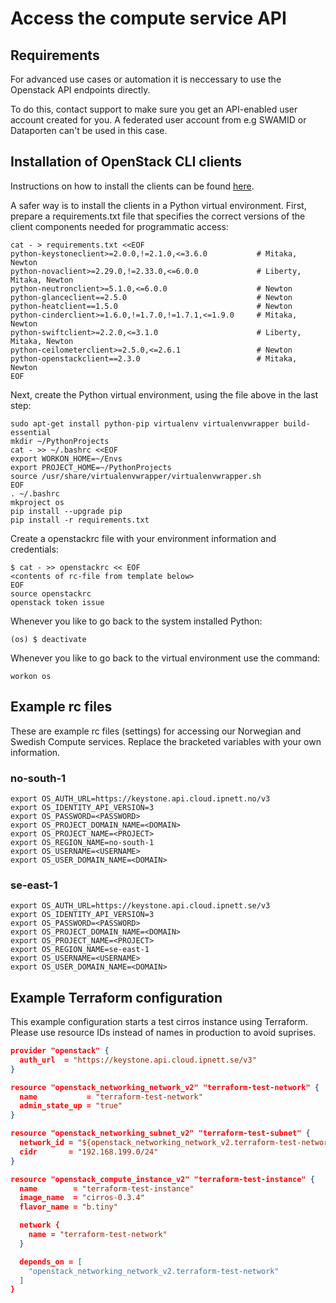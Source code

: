 # Access the compute service API

## Requirements

For advanced use cases or automation it is neccessary to use the
Openstack API endpoints directly.

To do this, contact support to make sure you get an API-enabled
user account created for you. A federated user account from e.g SWAMID
or Dataporten can't be used in this case.

## Installation of OpenStack CLI clients
Instructions on how to install the clients can be found [here](https://docs.openstack.org/user-guide/common/cli-install-openstack-command-line-clients.html).

A safer way is to install the clients in a Python virtual environment. First,
prepare a requirements.txt file that specifies the correct versions of the
client components needed for programmatic access:

```shell
cat - > requirements.txt <<EOF
python-keystoneclient>=2.0.0,!=2.1.0,<=3.6.0           # Mitaka, Newton
python-novaclient>=2.29.0,!=2.33.0,<=6.0.0             # Liberty, Mitaka, Newton
python-neutronclient>=5.1.0,<=6.0.0                    # Newton
python-glanceclient==2.5.0                             # Newton
python-heatclient==1.5.0                               # Newton
python-cinderclient>=1.6.0,!=1.7.0,!=1.7.1,<=1.9.0     # Mitaka, Newton
python-swiftclient>=2.2.0,<=3.1.0                      # Liberty, Mitaka, Newton
python-ceilometerclient>=2.5.0,<=2.6.1                 # Newton
python-openstackclient==2.3.0                          # Mitaka, Newton
EOF
```

Next, create the Python virtual environment, using the file above in the last
step:

```shell
sudo apt-get install python-pip virtualenv virtualenvwrapper build-essential
mkdir ~/PythonProjects
cat - >> ~/.bashrc <<EOF
export WORKON_HOME=~/Envs
export PROJECT_HOME=~/PythonProjects
source /usr/share/virtualenvwrapper/virtualenvwrapper.sh
EOF
. ~/.bashrc
mkproject os
pip install --upgrade pip
pip install -r requirements.txt
```

Create a openstackrc file with your environment information and credentials:

```shell
$ cat - >> openstackrc << EOF
<contents of rc-file from template below>
EOF
source openstackrc
openstack token issue
```

Whenever you like to go back to the system installed Python:

```shell
(os) $ deactivate
```

Whenever you like to go back to the virtual environment use the command:

```shell
workon os
```

## Example rc files

These are example rc files (settings) for accessing our Norwegian and
Swedish Compute services. Replace the bracketed variables with your own
information.

### no-south-1

```shell
export OS_AUTH_URL=https://keystone.api.cloud.ipnett.no/v3
export OS_IDENTITY_API_VERSION=3
export OS_PASSWORD=<PASSWORD>
export OS_PROJECT_DOMAIN_NAME=<DOMAIN>
export OS_PROJECT_NAME=<PROJECT>
export OS_REGION_NAME=no-south-1
export OS_USERNAME=<USERNAME>
export OS_USER_DOMAIN_NAME=<DOMAIN>
```

### se-east-1

```shell
export OS_AUTH_URL=https://keystone.api.cloud.ipnett.se/v3
export OS_IDENTITY_API_VERSION=3
export OS_PASSWORD=<PASSWORD>
export OS_PROJECT_DOMAIN_NAME=<DOMAIN>
export OS_PROJECT_NAME=<PROJECT>
export OS_REGION_NAME=se-east-1
export OS_USERNAME=<USERNAME>
export OS_USER_DOMAIN_NAME=<DOMAIN>
```

## Example Terraform configuration

This example configuration starts a test cirros instance using Terraform.
Please use resource IDs instead of names in production to avoid suprises.

```json
provider "openstack" {
  auth_url  = "https://keystone.api.cloud.ipnett.se/v3"
}

resource "openstack_networking_network_v2" "terraform-test-network" {
  name           = "terraform-test-network"
  admin_state_up = "true"
}

resource "openstack_networking_subnet_v2" "terraform-test-subnet" {
  network_id = "${openstack_networking_network_v2.terraform-test-network.id}"
  cidr       = "192.168.199.0/24"
}

resource "openstack_compute_instance_v2" "terraform-test-instance" {
  name        = "terraform-test-instance"
  image_name  = "cirros-0.3.4"
  flavor_name = "b.tiny"

  network {
    name = "terraform-test-network"
  }

  depends_on = [
    "openstack_networking_network_v2.terraform-test-network"
  ]
}
```


